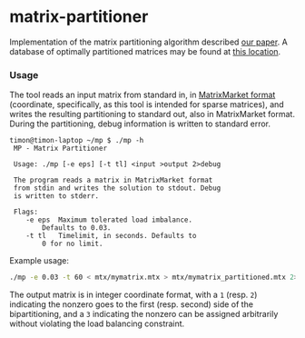 # matrix-partitioner
Implementation of the matrix partitioning algorithm described
[our paper](https://arxiv.org/abs/1811.02043). A database of optimally
partitioned matrices may be found at
[this location](http://www.staff.science.uu.nl/~bisse101/Mondriaan/Opt/).

### Usage

The tool reads an input matrix from standard in, in 
[MatrixMarket format](https://math.nist.gov/MatrixMarket/formats.html)
(coordinate, specifically, as this tool is intended for sparse matrices),
and writes the resulting partitioning to standard out, also in MatrixMarket
format.
During the partitioning, debug information is written to standard error.

```
timon@timon-laptop ~/mp $ ./mp -h
 MP - Matrix Partitioner

 Usage:	./mp [-e eps] [-t tl] <input >output 2>debug

 The program reads a matrix in MatrixMarket format
 from stdin and writes the solution to stdout. Debug
 is written to stderr.

 Flags:
	-e eps	Maximum tolerated load imbalance.
		Defaults to 0.03.
	-t tl	Timelimit, in seconds. Defaults to
		0 for no limit.
```

Example usage:

```Bash
./mp -e 0.03 -t 60 < mtx/mymatrix.mtx > mtx/mymatrix_partitioned.mtx 2> mymatrix_debug.txt
```

The output matrix is in integer coordinate format, with a `1` (resp. `2`)
indicating the nonzero goes to the first (resp. second) side of the
bipartitioning, and a `3` indicating the nonzero can be assigned arbitrarily
without violating the load balancing constraint.
